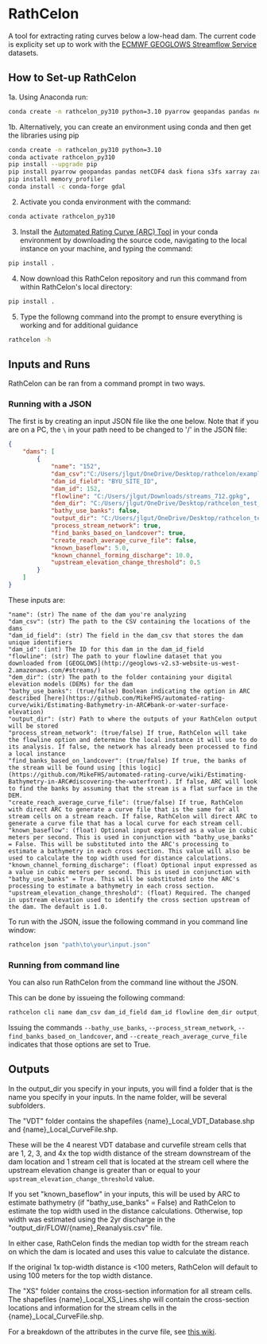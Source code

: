 # RathCelon
A tool for extracting rating curves below a low-head dam. The current code is explicity set up to work with the [ECMWF GEOGLOWS Streamflow Service](https://geoglows.ecmwf.int/) datasets. 

## How to Set-up RathCelon
1a. Using Anaconda run:

```bash
conda create -n rathcelon_py310 python=3.10 pyarrow geopandas pandas netcdf4 dask fiona s3fs xarray zarr beautifulsoup4 dataretrieval geojson progress tqdm pygeos pillow=9.0.1 rasterio
```
1b. Alternatively, you can create an environment using conda and then get the libraries using pip

```bash
conda create -n rathcelon_py310 python=3.10
conda activate rathcelon_py310
pip install --upgrade pip
pip install pyarrow geopandas pandas netCDF4 dask fiona s3fs xarray zarr beautifulsoup4 dataretrieval geojson progress tqdm pygeos pillow==9.0.1 rasterio
pip install memory_profiler
conda install -c conda-forge gdal
```

2. Activate you conda environment with the command:
```bash
conda activate rathcelon_py310
```

3. Install the [Automated Rating Curve (ARC) Tool](https://github.com/MikeFHS/automated-rating-curve) in your conda environment by downloading the source code, navigating to the local instance on your machine, and typing the command:

```bash
pip install .
```

4. Now download this RathCelon repository and run this command from within RathCelon's local directory:
```bash
pip install .
```

5. Type the followng command into the prompt to ensure everything is working and for additional guidance
```bash
rathcelon -h
```

## Inputs and Runs
RathCelon can be ran from a command prompt in two ways. 

### Running with a JSON
The first is by creating an input JSON file like the one below. Note that if you are on a PC, the `\` in your path need to be changed to '/' in the JSON file:

```json
{
    "dams": [
        {
            "name": "152",
            "dam_csv":"C:/Users/jlgut/OneDrive/Desktop/rathcelon/examples/LHD_lat_long.csv",
            "dam_id_field": "BYU_SITE_ID",
            "dam_id": 152,
            "flowline": "C:/Users/jlgut/Downloads/streams_712.gpkg",
            "dem_dir": "C:/Users/jlgut/OneDrive/Desktop/rathcelon_test_data/DEM_3",
            "bathy_use_banks": false,
            "output_dir": "C:/Users/jlgut/OneDrive/Desktop/rathcelon_test_data/Results",
            "process_stream_network": true,
            "find_banks_based_on_landcover": true,
            "create_reach_average_curve_file": false,
            "known_baseflow": 5.0,
            "known_channel_forming_discharge": 10.0,
            "upstream_elevation_change_threshold": 0.5
        }
    ]
}
```

These inputs are:

    "name": (str) The name of the dam you're analyzing
    "dam_csv": (str) The path to the CSV containing the locations of the dams
    "dam_id_field": (str) The field in the dam_csv that stores the dam unique identifiers
    "dam_id": (int) The ID for this dam in the dam_id_field
    "flowline": (str) The path to your flowline dataset that you downloaded from [GEOGLOWS](http://geoglows-v2.s3-website-us-west-2.amazonaws.com/#streams/)
    "dem_dir": (str) The path to the folder containing your digital elevation models (DEMs) for the dam
    "bathy_use_banks": (true/false) Boolean indicating the option in ARC described [here](https://github.com/MikeFHS/automated-rating-curve/wiki/Estimating-Bathymetry-in-ARC#bank-or-water-surface-elevation)
    "output_dir": (str) Path to where the outputs of your RathCelon output will be stored
    "process_stream_network": (true/false) If true, RathCelon will take the flowline option and determine the local instance it will use to do its analysis. If false, the network has already been processed to find a local instance
    "find_banks_based_on_landcover": (true/false) If true, the banks of the stream will be found using [this logic](https://github.com/MikeFHS/automated-rating-curve/wiki/Estimating-Bathymetry-in-ARC#discovering-the-waterfront). If false, ARC will look to find the banks by assuming that the stream is a flat surface in the DEM. 
    "create_reach_average_curve_file": (true/false) If true, RathCelon with direct ARC to generate a curve file that is the same for all stream cells on a stream reach. If false, RathCelon will direct ARC to generate a curve file that has a local curve for each stream cell. 
    "known_baseflow": (float) Optional input expressed as a value in cubic meters per second. This is used in conjunction with "bathy_use_banks" = False. This will be substituted into the ARC's processing to estimate a bathymetry in each cross section. This value will also be used to calculate the top width used for distance calculations. 
    "known_channel_forming_discharge": (float) Optional input expressed as a value in cubic meters per second. This is used in conjunction with "bathy_use_banks" = True. This will be substituted into the ARC's processing to estimate a bathymetry in each cross section. 
    "upstream_elevation_change_threshold": (float) Required. The changed in upstream elevation used to identify the cross section upstream of the dam. The default is 1.0.

To run with the JSON, issue the following command in you command line window:

```bash
rathcelon json "path\to\your\input.json"
```

### Running from command line
You can also run RathCelon from the command line without the JSON.

This can be done by issueing the following command:

```bash
rathcelon cli name dam_csv dam_id_field dam_id flowline dem_dir output_dir --bathy_use_banks --process_stream_network --find_banks_based_on_landcover --create_reach_average_curve_file --known_baseflow 5.0 --known_channel_forming_discharge 10.0 --upstream_elevation_change_threshold 0.1
```

Issuing the commands `--bathy_use_banks`, `--process_stream_network`, `--find_banks_based_on_landcover`, and `--create_reach_average_curve_file` indicates that those options are set to True. 

## Outputs
In the output_dir you specify in your inputs, you will find a folder that is the name you specify in your inputs. In the name folder, will be several subfolders. 

The "VDT" folder contains the shapefiles {name}_Local_VDT_Database.shp and {name}_Local_CurveFile.shp. 

These will be the 4 nearest VDT database and curvefile stream cells that are 1, 2, 3, and 4x the top width distance of the stream downstream of the dam location and 1 stream cell that is located at the stream cell where the upstream elevation change is greater than or equal to your `upstream_elevation_change_threshold` value.

If you set "known_baseflow" in your inputs, this will be used by ARC to estimate bathymetry (if "bathy_use_banks" = False) and RathCelon to estimate the top width used in the distance calculations. Otherwise, top width was estimated using the 2yr discharge in the "output_dir/FLOW/{name}_Reanalysis.csv" file.

In either case, RathCelon finds the median top width for the stream reach on which the dam is located and uses this value to calculate the distance. 

If the original 1x top-width distance is <100 meters, RathCelon will default to using 100 meters for the top width distance. 

The "XS" folder contains the cross-section information for all stream cells. The shapefiles {name}_Local_XS_Lines.shp will contain the cross-section locations and information for the stream cells in the {name}_Local_CurveFile.shp. 

For a breakdown of the attributes in the curve file, see [this wiki](https://github.com/MikeFHS/automated-rating-curve/wiki/Running-ARC-and-Looking-at-ARC-Outputs). 



